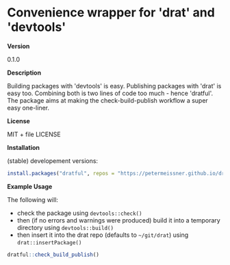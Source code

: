 
Convenience wrapper for 'drat' and 'devtools'
=============================================

**Version**

0.1.0

**Description**

Building packages with 'devtools' is easy. Publishing packages with 'drat' is easy too. Combining both is two lines of code too much - hence 'dratful'. The package aims at making the check-build-publish workflow a super easy one-liner.

**License**

MIT + file LICENSE

**Installation**

(stable) developement versions:

``` r
install.packages("dratful", repos = "https://petermeissner.github.io/drat/")
```

**Example Usage**

The following will:

-   check the package using `devtools::check()`
-   then (if no errors and warnings were produced) build it into a temporary directory using `devtools::build()`
-   then insert it into the drat repo (defaults to `~/git/drat`) using `drat::insertPackage()`

``` r
dratful::check_build_publish()
```
